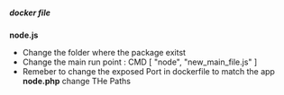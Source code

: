 ##### docker file
**node.js**
- Change the folder where the package exitst 
- Change the main run point :  CMD [ "node", "new_main_file.js" ]
- Remeber to change the exposed Port in dockerfile to match the app
**node.php**
change THe Paths